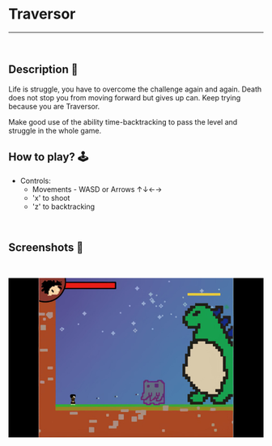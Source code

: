 # **Traversor** 

---

<br>

## **Description 📃**
Life is struggle, you have to overcome the challenge again and again.
Death does not stop you from moving forward but gives up can. Keep trying because you are Traversor.

Make good use of the ability time-backtracking to pass the level and struggle in the whole game.



## **How to play? 🕹️**
- Controls:
	- Movements - WASD or Arrows ↑↓←→ 
	- 'x' to shoot
	- 'z' to backtracking
	
<br>

## **Screenshots 📸**

<br>

![image](../../assets/images/Traversor.jpg)

<br>
